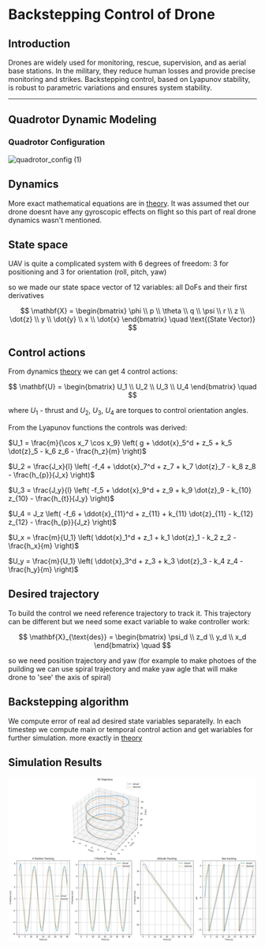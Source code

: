 # Backstepping Control of Drone

## Introduction
Drones are widely used for monitoring, rescue, supervision, and as aerial base stations. In the military, they reduce human losses and provide precise monitoring and strikes. Backstepping control, based on Lyapunov stability, is robust to parametric variations and ensures system stability.

---

## Quadrotor Dynamic Modeling

### Quadrotor Configuration
![quadrotor_config (1)](https://github.com/user-attachments/assets/5adbeafc-5d8f-46b1-a386-38cfcd622d14)

## Dynamics

More exact mathematical equations are in [theory](theory.pdf). It was assumed thet our drone doesnt have any gyroscopic effects on flight so this part of real drone dynamics wasn't mentioned.

## State space

UAV is quite a complicated system with 6 degrees of freedom: 3 for positioning and 3 for orientation (roll, pitch, yaw)

so we made our state space vector of 12 variables: all DoFs and their first derivatives

$$
\mathbf{X} = 
\begin{bmatrix}
\phi \\ 
p \\ 
\theta \\ 
q \\ 
\psi \\ 
r \\ 
z \\ 
\dot{z} \\ 
y \\ 
\dot{y} \\ 
x \\ 
\dot{x}
\end{bmatrix}
\quad
\text{(State Vector)}
$$

## Control actions

From dynamics [theory](theory.pdf) we can get 4 control actions:

$$
\mathbf{U} = 
\begin{bmatrix}
U_1 \\ 
U_2 \\ 
U_3 \\ 
U_4
\end{bmatrix}
\quad
$$

where $U_1$ - thrust and $U_2$, $U_3$, $U_4$ are torques to control orientation angles.

From the Lyapunov functions the controls was derived:


$U_1 = \frac{m}{\cos x_7 \cos x_9} \left( g + \ddot{x}_5^d + z_5 + k_5 \dot{z}_5 - k_6 z_6 - \frac{h_z}{m} \right)$

$U_2 = \frac{J_x}{l} \left( -f_4 + \ddot{x}_7^d + z_7 + k_7 \dot{z}_7 - k_8 z_8 - \frac{h_{p}}{J_x} \right)$

$U_3 = \frac{J_y}{l} \left( -f_5 + \ddot{x}_9^d + z_9 + k_9 \dot{z}_9 - k_{10} z_{10} - \frac{h_{t}}{J_y} \right)$

$U_4 = J_z \left( -f_6 + \ddot{x}_{11}^d + z_{11} + k_{11} \dot{z}_{11} - k_{12} z_{12} - \frac{h_{p}}{J_z} \right)$

$U_x = \frac{m}{U_1} \left( \ddot{x}_1^d + z_1 + k_1 \dot{z}_1 - k_2 z_2 - \frac{h_x}{m} \right)$

$U_y = \frac{m}{U_1} \left( \ddot{x}_3^d + z_3 + k_3 \dot{z}_3 - k_4 z_4 - \frac{h_y}{m} \right)$


## Desired trajectory

To build the control we need reference trajectory to track it. This trajectory can be different but we need some exact variable to wake controller work:

$$
\mathbf{X}_{\text{des}} = 
\begin{bmatrix}
\psi_d \\ 
z_d \\ 
y_d \\ 
x_d
\end{bmatrix}
\quad
$$

so we need position trajectory and yaw (for example to make photoes of the puilding we can use spiral trajectory and make yaw agle that will make drone to 'see' the axis of spiral)

## Backstepping algorithm
We compute error of real ad desired state variables separatelly. In each timestep we compute main or temporal control action and get wariables for further simulation. more exactly in [theory](theory.pdf)


## Simulation Results
![results](result.jpg)
